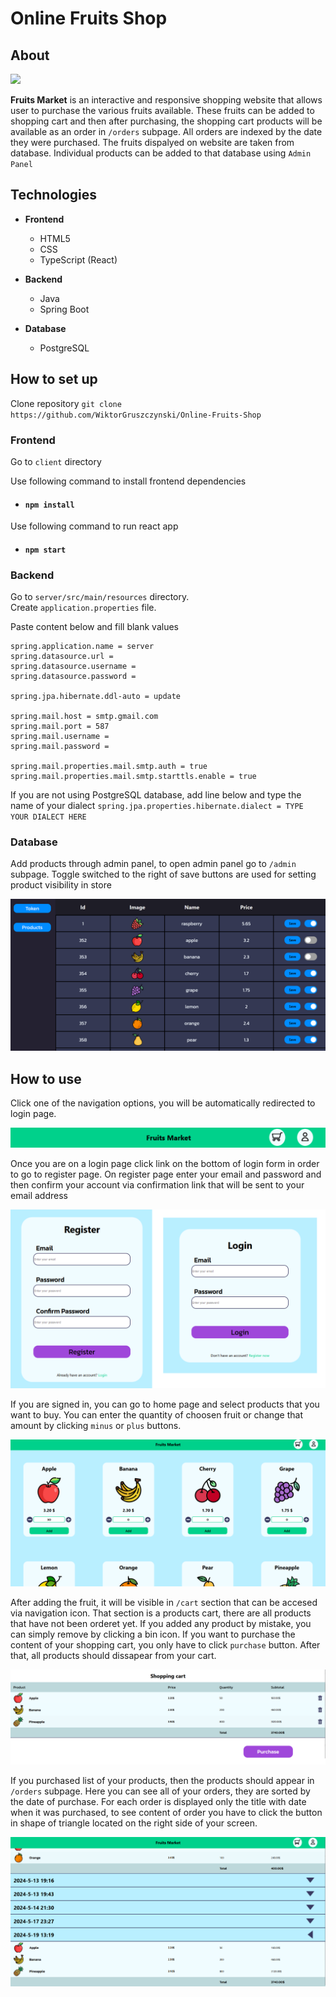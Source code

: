 # Online Fruits Shop

## About
![](https://spring-boot-tracker-935c708a9d3f.herokuapp.com/api/view?name=fruit)

**Fruits Market** is an interactive and responsive shopping website that allows user to purchase the various fruits available. These fruits can be added to shopping cart and then after purchasing, the shopping cart products will be available as an order in `/orders` subpage. All orders are indexed by the date they were purchased. The fruits dispalyed on website are taken from database. Individual products can be added to that database using `Admin Panel`


## Technologies
- **Frontend**
    - HTML5
    - CSS
    - TypeScript (React)

- **Backend**
    - Java
    - Spring Boot

- **Database**
    - PostgreSQL


## How to set up

Clone repository `git clone https://github.com/WiktorGruszczynski/Online-Fruits-Shop`

### Frontend

Go to `client` directory

Use following command to install frontend dependencies

- #### `npm install`

Use following command to run react app
- #### `npm start`

### Backend

Go to `server/src/main/resources` directory.    
Create `application.properties` file.

Paste content below and fill blank values

```
spring.application.name = server
spring.datasource.url =
spring.datasource.username = 
spring.datasource.password = 

spring.jpa.hibernate.ddl-auto = update

spring.mail.host = smtp.gmail.com
spring.mail.port = 587
spring.mail.username =
spring.mail.password =

spring.mail.properties.mail.smtp.auth = true
spring.mail.properties.mail.smtp.starttls.enable = true
```

If you are not using PostgreSQL database, add line below and type the name of your dialect
`spring.jpa.properties.hibernate.dialect = TYPE YOUR DIALECT HERE`

### Database

Add products through admin panel, to open admin panel go to `/admin` subpage. Toggle switched to the right of save buttons are used for setting product visibility in store

<img src="img/admin edit.png">

## How to use

Click one of the navigation options, you will be automatically redirected to login page. 

![](img/nav.png)

Once you are on a login page click link on the bottom of login form in order to go to register page.
On register page enter your email and password and then confirm your account via confirmation link that will be sent to your email address

<img src="img/login-and-register.png">

<br>

If you are signed in, you can go to home page and select products that you want to buy.
You can enter the quantity of choosen fruit or change that amount by clicking `minus` or `plus` buttons. 

<img src="img/home.png">
<br>

After adding the fruit, it will be visible in `/cart` section that can be accesed via navigation icon. That section is a products cart, there are all products that have not been orderet yet.
If you added any product by mistake, you can simply remove by clicking a bin icon. If you want to purchase the content of your shopping cart, you only have to click `purchase` button. After that, all products should dissapear from your cart.

<img src="img/cart.png">

If you purchased list of your products, then the products should appear in `/orders` subpage. Here you can see all of your orders, they are sorted by the date of purchase.
For each order is displayed only the title with date when it was purchased, to see content of order you have to click the button in shape of triangle located on the right side of your screen.

<img src="img/orders.png">
